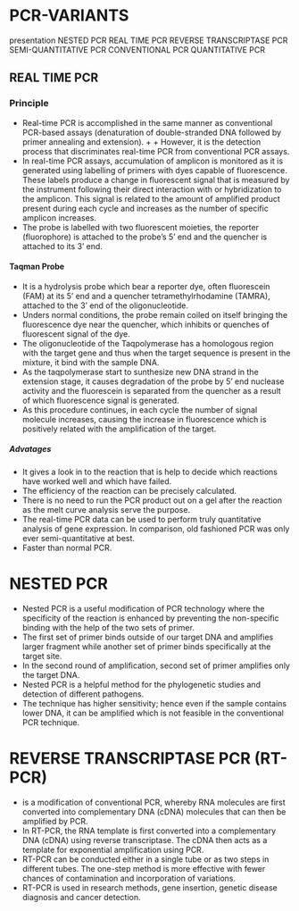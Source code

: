 # PCR-VARIANTS
presentation
NESTED PCR
REAL TIME PCR
REVERSE TRANSCRIPTASE PCR
SEMI-QUANTITATIVE PCR
CONVENTIONAL PCR
QUANTITATIVE PCR

## REAL TIME PCR
### Principle
+ Real-time PCR is accomplished in the same manner as conventional PCR-based assays (denaturation of double-stranded DNA followed by primer annealing and extension).  + + However, it is the detection process that discriminates real-time PCR from conventional PCR assays.
+ In real-time PCR assays, accumulation of amplicon is monitored as it is generated using labelling of primers with dyes capable of fluorescence. These labels produce a change in fluorescent signal that is measured by the instrument following their direct interaction with or hybridization to the amplicon. This signal is related to the amount of amplified product present during each cycle and increases as the number of specific amplicon increases.
+ The probe is labelled with two fluorescent moieties, the reporter (fluorophore) is attached to the probe’s 5’ end and the quencher is attached to its 3’ end.  
#### Taqman Probe

+ It is a hydrolysis probe which bear a reporter dye, often fluorescein (FAM) at its 5’ end and a quencher tetramethylrhodamine (TAMRA), attached to the 3’ end of the oligonucleotide.
+ Unders normal conditions, the probe remain coiled on itself bringing the fluorescence dye near the quencher, which inhibits or quenches of fluorescent signal of the dye.
+ The oligonucleotide of the Taqpolymerase has a homologous region with the target gene and thus when the target sequence is present in the mixture, it bind with the sample DNA.
+ As the taqpolymerase start to sunthesize new DNA strand in the extension stage, it causes degradation of the probe by 5’ end nuclease activity and the fluorescein is separated from the quencher as a result of which fluorescence signal is generated.
+ As this procedure continues, in each cycle the number of signal molecule increases, causing the increase in fluorescence which is positively related with the amplification of the target.
##### Advatages
+ It gives a look in to the reaction that is help to decide which reactions have worked well and which have failed.
+ The efficiency of the reaction can be precisely calculated.
+ There is no need to run the PCR product out on a gel after the reaction as the melt curve analysis serve the purpose.
+ The real-time PCR data can be used to perform truly quantitative analysis of gene expression. In comparison, old fashioned PCR was only ever semi-quantitative at best.
+ Faster than normal PCR.

# NESTED PCR

+ Nested PCR is a useful modification of PCR technology where the specificity of the reaction is enhanced by preventing the non-specific binding with the help of the two sets of primer.
+ The first set of primer binds outside of our target DNA and amplifies larger fragment while another set of primer binds specifically at the target site.
+ In the second round of amplification, second set of primer amplifies only the target DNA.
+ Nested PCR is a helpful method for the phylogenetic studies and detection of different pathogens.
+ The technique has higher sensitivity; hence even if the sample contains lower DNA, it can be amplified which is not feasible in the conventional PCR technique.

# REVERSE TRANSCRIPTASE PCR (RT-PCR)
+ is a modification of conventional PCR, whereby RNA molecules are first converted into complementary DNA (cDNA) molecules that can then be amplified by PCR.
+ In RT-PCR, the RNA template is first converted into a complementary DNA (cDNA) using reverse transcriptase. The cDNA then acts as a template for exponential amplification using PCR.
+ RT-PCR can be conducted either in a single tube or as two steps in different tubes. The one-step method is more effective with fewer chances of contamination and incorporation of variations.
+ RT-PCR is used in research methods, gene insertion, genetic disease diagnosis and cancer detection.


